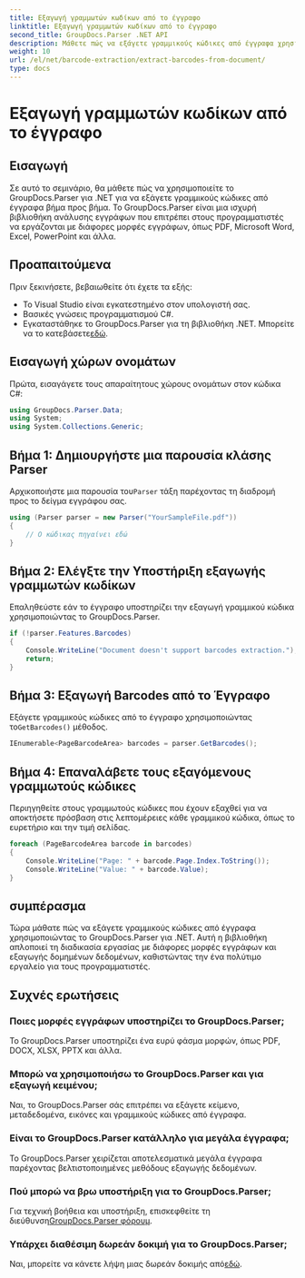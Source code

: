```yaml
---
title: Εξαγωγή γραμμωτών κωδίκων από το έγγραφο
linktitle: Εξαγωγή γραμμωτών κωδίκων από το έγγραφο
second_title: GroupDocs.Parser .NET API
description: Μάθετε πώς να εξάγετε γραμμικούς κώδικες από έγγραφα χρησιμοποιώντας το GroupDocs.Parser για .NET. Βελτιώστε τις δυνατότητες επεξεργασίας εγγράφων σας χωρίς κόπο.
weight: 10
url: /el/net/barcode-extraction/extract-barcodes-from-document/
type: docs
---
```

# Εξαγωγή γραμμωτών κωδίκων από το έγγραφο

## Εισαγωγή
Σε αυτό το σεμινάριο, θα μάθετε πώς να χρησιμοποιείτε το GroupDocs.Parser για .NET για να εξάγετε γραμμικούς κώδικες από έγγραφα βήμα προς βήμα. Το GroupDocs.Parser είναι μια ισχυρή βιβλιοθήκη ανάλυσης εγγράφων που επιτρέπει στους προγραμματιστές να εργάζονται με διάφορες μορφές εγγράφων, όπως PDF, Microsoft Word, Excel, PowerPoint και άλλα.
## Προαπαιτούμενα
Πριν ξεκινήσετε, βεβαιωθείτε ότι έχετε τα εξής:
- Το Visual Studio είναι εγκατεστημένο στον υπολογιστή σας.
- Βασικές γνώσεις προγραμματισμού C#.
-  Εγκαταστάθηκε το GroupDocs.Parser για τη βιβλιοθήκη .NET. Μπορείτε να το κατεβάσετε[εδώ](https://releases.groupdocs.com/parser/net/).

## Εισαγωγή χώρων ονομάτων
Πρώτα, εισαγάγετε τους απαραίτητους χώρους ονομάτων στον κώδικα C#:
```csharp
using GroupDocs.Parser.Data;
using System;
using System.Collections.Generic;
```
## Βήμα 1: Δημιουργήστε μια παρουσία κλάσης Parser
 Αρχικοποιήστε μια παρουσία του`Parser` τάξη παρέχοντας τη διαδρομή προς το δείγμα εγγράφου σας.
```csharp
using (Parser parser = new Parser("YourSampleFile.pdf"))
{
    // Ο κώδικας πηγαίνει εδώ
}
```
## Βήμα 2: Ελέγξτε την Υποστήριξη εξαγωγής γραμμωτών κωδίκων
Επαληθεύστε εάν το έγγραφο υποστηρίζει την εξαγωγή γραμμικού κώδικα χρησιμοποιώντας το GroupDocs.Parser.
```csharp
if (!parser.Features.Barcodes)
{
    Console.WriteLine("Document doesn't support barcodes extraction.");
    return;
}
```
## Βήμα 3: Εξαγωγή Barcodes από το Έγγραφο
 Εξάγετε γραμμικούς κώδικες από το έγγραφο χρησιμοποιώντας το`GetBarcodes()` μέθοδος.
```csharp
IEnumerable<PageBarcodeArea> barcodes = parser.GetBarcodes();
```
## Βήμα 4: Επαναλάβετε τους εξαγόμενους γραμμωτούς κώδικες
Περιηγηθείτε στους γραμμωτούς κώδικες που έχουν εξαχθεί για να αποκτήσετε πρόσβαση στις λεπτομέρειες κάθε γραμμικού κώδικα, όπως το ευρετήριο και την τιμή σελίδας.
```csharp
foreach (PageBarcodeArea barcode in barcodes)
{
    Console.WriteLine("Page: " + barcode.Page.Index.ToString());
    Console.WriteLine("Value: " + barcode.Value);
}
```

## συμπέρασμα
Τώρα μάθατε πώς να εξάγετε γραμμικούς κώδικες από έγγραφα χρησιμοποιώντας το GroupDocs.Parser για .NET. Αυτή η βιβλιοθήκη απλοποιεί τη διαδικασία εργασίας με διάφορες μορφές εγγράφων και εξαγωγής δομημένων δεδομένων, καθιστώντας την ένα πολύτιμο εργαλείο για τους προγραμματιστές.

## Συχνές ερωτήσεις
### Ποιες μορφές εγγράφων υποστηρίζει το GroupDocs.Parser;
Το GroupDocs.Parser υποστηρίζει ένα ευρύ φάσμα μορφών, όπως PDF, DOCX, XLSX, PPTX και άλλα.
### Μπορώ να χρησιμοποιήσω το GroupDocs.Parser και για εξαγωγή κειμένου;
Ναι, το GroupDocs.Parser σάς επιτρέπει να εξάγετε κείμενο, μεταδεδομένα, εικόνες και γραμμικούς κώδικες από έγγραφα.
### Είναι το GroupDocs.Parser κατάλληλο για μεγάλα έγγραφα;
Το GroupDocs.Parser χειρίζεται αποτελεσματικά μεγάλα έγγραφα παρέχοντας βελτιστοποιημένες μεθόδους εξαγωγής δεδομένων.
### Πού μπορώ να βρω υποστήριξη για το GroupDocs.Parser;
 Για τεχνική βοήθεια και υποστήριξη, επισκεφθείτε τη διεύθυνση[GroupDocs.Parser φόρουμ](https://forum.groupdocs.com/c/parser/17).
### Υπάρχει διαθέσιμη δωρεάν δοκιμή για το GroupDocs.Parser;
 Ναι, μπορείτε να κάνετε λήψη μιας δωρεάν δοκιμής από[εδώ](https://releases.groupdocs.com/).
